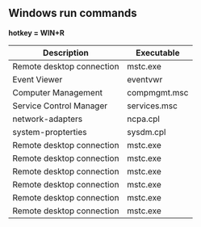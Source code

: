 ## Windows run commands
**hotkey = WIN+R**

| Description                | Executable  |
|----------------------------|-------------|
| Remote desktop connection  | mstc.exe    |
| Event Viewer               | eventvwr    |
| Computer Management        | compmgmt.msc|
| Service Control Manager    | services.msc|
| network-adapters           | ncpa.cpl    |
| system-propterties         | sysdm.cpl    |
| Remote desktop connection  | mstc.exe    |
| Remote desktop connection  | mstc.exe    |
| Remote desktop connection  | mstc.exe    |
| Remote desktop connection  | mstc.exe    |
| Remote desktop connection  | mstc.exe    |
| Remote desktop connection  | mstc.exe    |

